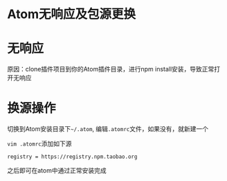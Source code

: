 Atom无响应及包源更换
==

# 无响应

原因：clone插件项目到你的Atom插件目录，进行npm install安装，导致正常打开无响应

# 换源操作

切换到Atom安装目录下`~/.atom`, 编辑`.atomrc`文件，如果没有，就新建一个

`vim .atomrc`添加如下源

```
registry = https://registry.npm.taobao.org
```

之后即可在atom中通过正常安装完成
